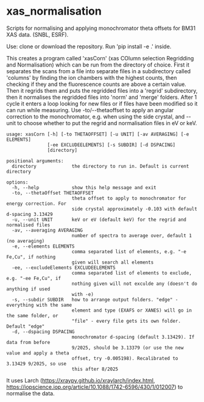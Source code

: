 # xas_normalisation
Scripts for normalising and applying monochromator theta offsets for BM31 XAS data. (SNBL, ESRF).

Use: clone or download the repository. Run 'pip install -e .' inside. 

This creates a program called 'xasCorn' (xas COlumn selection Regridding and Normalisation) which can be run from the directory of choice. First it separates the scans from a file into separate files in a subdirectory called 'columns' by finding the ion chambers with the highest counts, then checking if they and the fluorescence counts are above a certain value. Then it regrids them and puts the regridded files into a 'regrid' subdirectory, then it normalises the regridded files into 'norm' and 'merge' folders. After 1 cycle it enters a loop looking for new files or if files have been modified so it can run while measuring. Use -to/--thetaoffset to apply an angular correction to the monochromator, e.g. when using the side crystal, and --unit to choose whether to put the regrid and normalisation files in eV or keV.
```
usage: xasCorn [-h] [-to THETAOFFSET] [-u UNIT] [-av AVERAGING] [-e ELEMENTS]
               [-ee EXCLUDEELEMENTS] [-s SUBDIR] [-d DSPACING]
               [directory]

positional arguments:
  directory             the directory to run in. Default is current directory

options:
  -h, --help            show this help message and exit
  -to, --thetaOffset THETAOFFSET
                        theta offset to apply to monochromator for energy correction. For
                        side crystal approximately -0.103 with default d-spacing 3.13429
  -u, --unit UNIT       keV or eV (default keV) for the regrid and normalised files
  -av, --averaging AVERAGING
                        number of spectra to average over, default 1 (no averaging)
  -e, --elements ELEMENTS
                        comma separated list of elements, e.g. "-e Fe,Cu", if nothing
                        given will search all elements
  -ee, --excludeElements EXCLUDEELEMENTS
                        comma separated list of elements to exclude, e.g. "-ee Fe,Cu", if
                        nothing given will not exculde any (doesn't do anything if used
                        with -e)
  -s, --subdir SUBDIR   how to arrange output folders. "edge" - everything with the same
                        element and type (EXAFS or XANES) will go in the same folder, or
                        "file" - every file gets its own folder. Default "edge"
  -d, --dspacing DSPACING
                        monochromator d-spacing (default 3.13429). If data from before
                        9/2025, should be 3.13379 (or use the new value and apply a theta
                        offset, try -0.005198). Recalibrated to 3.13429 9/2025, so use
                        this after 8/2025
```
It uses Larch (https://xraypy.github.io/xraylarch/index.html, https://iopscience.iop.org/article/10.1088/1742-6596/430/1/012007) to normalise the data.
